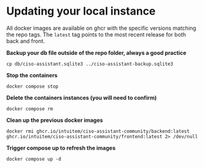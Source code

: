 # Updating your local instance

All docker images are available on ghcr with the specific versions matching the repo tags. The `latest` tag points to the most recent release for both back and front.



**Backup your db file outside of the repo folder, always a good practice**

`cp db/ciso-assistant.sqlite3 ../ciso-assistant-backup.sqlite3`



**Stop the containers**

`docker compose stop`



**Delete the containers instances (you will need to confirm)**

`docker compose rm`&#x20;



**Clean up the previous docker images**

`docker rmi ghcr.io/intuitem/ciso-assistant-community/backend:latest ghcr.io/intuitem/ciso-assistant-community/frontend:latest 2> /dev/null`



**Trigger compose up to refresh the images**

`docker compose up -d`

